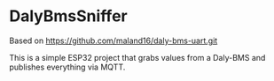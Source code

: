 # DalyBmsSniffer
Based on https://github.com/maland16/daly-bms-uart.git

This is a simple ESP32 project that grabs values from a Daly-BMS and publishes everything via MQTT.
